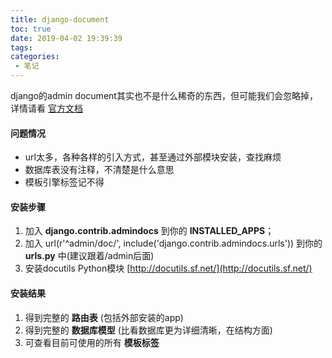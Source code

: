 ```yaml
---
title: django-document
toc: true
date: 2019-04-02 19:39:39
tags:
categories:
 - 笔记
---
```

django的admin document其实也不是什么稀奇的东西，但可能我们会忽略掉，详情请看 [官方文档](https://docs.djangoproject.com/en/1.11/ref/contrib/admin/admindocs/)

#### 问题情况

- url太多，各种各样的引入方式，甚至通过外部模块安装，查找麻烦
- 数据库表没有注释，不清楚是什么意思
- 模板引擎标签记不得

#### 安装步骤

1. 加入 **django.contrib.admindocs** 到你的 **INSTALLED_APPS**；
2. 加入 url(r'^admin/doc/', include('django.contrib.admindocs.urls')) 到你的 **urls.py** 中(建议跟着/admin后面)
3. 安装docutils Python模块 [http://docutils.sf.net/](http://docutils.sf.net/)

#### 安装结果

1. 得到完整的 **路由表** (包括外部安装的app)
2. 得到完整的 **数据库模型** (比看数据库更为详细清晰，在结构方面)
3. 可查看目前可使用的所有 **模板标签**
